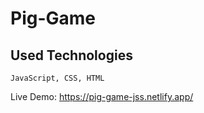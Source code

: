 # Pig-Game
## Used Technologies
``` JavaScript, CSS, HTML ```

Live Demo: https://pig-game-jss.netlify.app/
